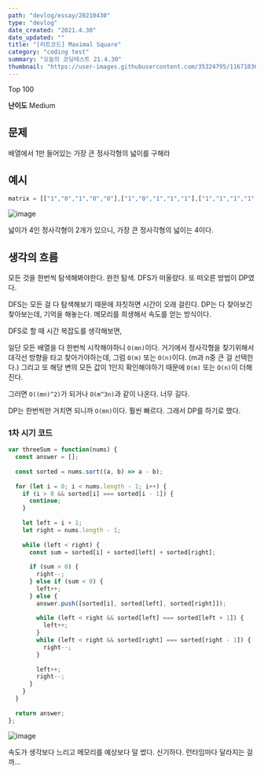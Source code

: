 ```yaml
---
path: "devlog/essay/20210430"
type: "devlog"
date_created: "2021.4.30"
date_updated: ""
title: "[리트코드] Maximal Square"
category: "coding test"
summary: "오늘의 코딩테스트 21.4.30"
thumbnail: "https://user-images.githubusercontent.com/35324795/116710369-a5a02f00-aa0c-11eb-9959-c6742976752d.png"
---
```

Top 100

**난이도** Medium

## 문제
배열에서 1만 들어있는 가장 큰 정사각형의 넓이를 구해라

## 예시
```js
matrix = [["1","0","1","0","0"],["1","0","1","1","1"],["1","1","1","1","1"],["1","0","0","1","0"]]
```

![image](https://user-images.githubusercontent.com/35324795/116710381-a89b1f80-aa0c-11eb-9ebb-1e6ee2102277.png)

넓이가 4인 정사각형이 2개가 있으니, 가장 큰 정사각형의 넓이는 4이다.

## 생각의 흐름

모든 것을 한번씩 탐색해봐야한다. 완전 탐색. DFS가 떠올랐다. 또 떠오른 방법이 DP였다.

DFS는 모든 걸 다 탐색해보기 때문에 자칫하면 시간이 오래 걸린다. DP는 다 찾아보긴 찾아보는데, 기억을 해놓는다. 메모리를 희생해서 속도를 얻는 방식이다.

DFS로 할 때 시간 복잡도를 생각해보면,

일단 모든 배열을 다 한번씩 시작해야하니 `O(mn)`이다. 거기에서 정사각형을 찾기위해서 대각선 방향을 타고 찾아가야하는데, 그럼 `O(m)` 또는 `O(n)`이다. (m과 n중 큰 걸 선택한다.) 그리고 또 해당 변의 모든 값이 1인지 확인해야하기 때문에 `O(m)` 또는 `O(n)`이 더해진다.

그러면 `O((mn)^2)`가 되거나 `O(m^3n)`과 같이 나온다. 너무 길다.

DP는 한번씩만 거치면 되니까 `O(mn)`이다. 훨씬 빠르다. 그래서 DP를 하기로 했다.

### 1차 시기 코드
```js
var threeSum = function(nums) {
  const answer = [];
  
  const sorted = nums.sort((a, b) => a - b);
  
  for (let i = 0; i < nums.length - 1; i++) {
    if (i > 0 && sorted[i] === sorted[i - 1]) {
      continue;
    }
    
    let left = i + 1;
    let right = nums.length - 1;
    
    while (left < right) {
      const sum = sorted[i] + sorted[left] + sorted[right];
            
      if (sum > 0) {
        right--;
      } else if (sum < 0) {
        left++;
      } else {
        answer.push([sorted[i], sorted[left], sorted[right]]);
        
        while (left < right && sorted[left] === sorted[left + 1]) {
          left++;
        }
        while (left < right && sorted[right] === sorted[right - 1]) {
          right--;
        }
        
        left++;
        right--;
      }
    }
  }
  
  return answer;
};
```

![image](https://user-images.githubusercontent.com/35324795/115866756-14154800-a475-11eb-8f59-4249f5e71ba4.png)

속도가 생각보다 느리고 메모리를 예상보다 덜 썼다. 신기하다. 런타임마다 달라지는 걸까...
